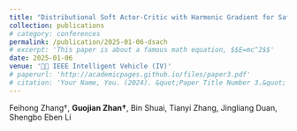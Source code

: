 ```yaml
---
title: "Distributional Soft Actor-Critic with Harmonic Gradient for Safe and Efficient Autonomous Driving in Multi-lane Scenarios"
collection: publications
# category: conferences
permalink: /publication/2025-01-06-dsach
# excerpt: 'This paper is about a famous math equation, $$E=mc^2$$'
date: 2025-01-06
venue: '🚗🧠 IEEE Intelligent Vehicle (IV)'
# paperurl: 'http://academicpages.github.io/files/paper3.pdf'
# citation: 'Your Name, You. (2024). &quot;Paper Title Number 3.&quot; <i>GitHub Journal of Bugs</i>. 1(3).'
---
```


Feihong Zhang†, **Guojian Zhan†**, Bin Shuai, Tianyi Zhang, Jingliang Duan, Shengbo Eben Li
